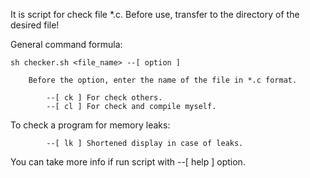It is script for check file *.c.
Before use, transfer to the directory of the desired file!

General command formula:
	
	sh checker.sh <file_name> --[ option ]

		Before the option, enter the name of the file in *.c format.

			--[ ck ] For check others.
			--[ cl ] For check and compile myself.

To check a program for memory leaks:

			--[ lk ] Shortened display in case of leaks.

You can take more info if run script with --[ help ] option.
	